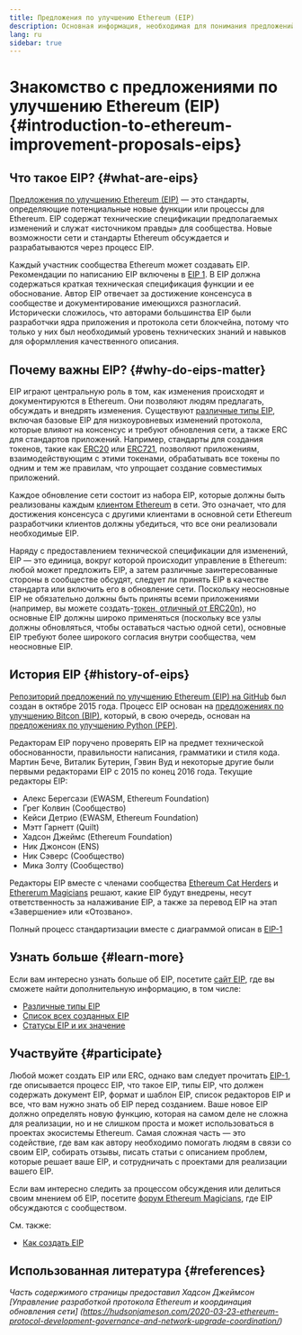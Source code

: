 ```yaml
---
title: Предложения по улучшению Ethereum (EIP)
description: Основная информация, необходимая для понимания предложений по улучшению Ethereum (EIP).
lang: ru
sidebar: true
---
```


# Знакомство с предложениями по улучшению Ethereum (EIP) {#introduction-to-ethereum-improvement-proposals-eips}

## Что такое EIP? {#what-are-eips}

[Предложения по улучшению Ethereum (EIP)](https://eips.ethereum.org/) — это стандарты, определяющие потенциальные новые функции или процессы для Ethereum. EIP содержат технические спецификации предполагаемых изменений и служат «источником правды» для сообщества. Новые возможности сети и стандарты Ethereum обсуждается и разрабатываются через процесс EIP.

Каждый участник сообщества Ethereum может создавать EIP. Рекомендации по написанию EIP включены в [EIP 1](https://eips.ethereum.org/EIPS/eip-1). В EIP должна содержаться краткая техническая спецификация функции и ее обоснование. Автор EIP отвечает за достижение консенсуса в сообществе и документирование имеющихся разногласий. Исторически сложилось, что авторами большинства EIP были разработчки ядра приложения и протокола сети блокчейна, потому что только у них был необходимый уровень технических знаний и навыков для оформлления качественного описания.

## Почему важны EIP? {#why-do-eips-matter}

EIP играют центральную роль в том, как изменения происходят и документируются в Ethereum. Они позволяют людям предлагать, обсуждать и внедрять изменения. Существуют [различные типы EIP](https://github.com/ethereum/EIPs/blob/master/EIPS/eip-1.md#eip-types), включая базовые EIP для низкоуровневых изменений протокола, которые влияют на консенсус и требуют обновления сети, а также ERC для стандартов приложений. Например, стандарты для создания токенов, такие как [ERC20](https://eips.ethereum.org/EIPS/eip-20) или [ERC721](https://eips.ethereum.org/EIPS/eip-721), позволяют приложениям, взаимодействующим с этими токенами, обрабатывать все токены по одним и тем же правилам, что упрощает создание совместимых приложений.

Каждое обновление сети состоит из набора EIP, которые должны быть реализованы каждым [клиентом Ethereum](/learn/#clients-and-nodes) в сети. Это означает, что для достижения консенсуса с другими клиентами в основной сети Ethereum разработчики клиентов должны убедиться, что все они реализовали необходимые EIP.

Наряду с предоставлением технической спецификации для изменений, EIP — это единица, вокруг которой происходит управление в Ethereum: любой может предложить EIP, а затем различные заинтересованные стороны в сообществе обсудят, следует ли принять EIP в качестве стандарта или включить его в обновление сети. Поскольку неосновные EIP не обязательно должны быть приняты всеми приложениями (например, вы можете создать-[токен, отличный от ERC20n](https://eips.ethereum.org/EIPS/eip-20)), но основные EIP должны широко применяться (поскольку все узлы должны обновляться, чтобы оставаться частью одной сети), основные EIP требуют более широкого согласия внутри сообщества, чем неосновные EIP.

## История EIP {#history-of-eips}

[Репозиторий предложений по улучшению Ethereum (EIP) на GitHub](https://github.com/ethereum/EIPs) был создан в октябре 2015 года. Процесс EIP основан на [предложениях по улучшению Bitcon (BIP)](https://github.com/bitcoin/bips), который, в свою очередь, основан на [предложениях по улучшению Python (PEP)](https://www.python.org/dev/peps/).

Редакторам EIP поручено проверять EIP на предмет технической обоснованности, правильности написания, грамматики и стиля кода. Мартин Бече, Виталик Бутерин, Гэвин Вуд и некоторые другие были первыми редакторами EIP с 2015 по конец 2016 года. Текущие редакторы EIP:

- Алекс Берегсази (EWASM, Ethereum Foundation)
- Грег Колвин (Сообщество)
- Кейси Детрио (EWASM, Ethereum Foundation)
- Мэтт Гарнетт (Quilt)
- Хадсон Джеймс (Ethereum Foundation)
- Ник Джонсон (ENS)
- Ник Сэверс (Сообщество)
- Мика Золту (Сообщество)

Редакторы EIP вместе с членами сообщества [Ethereum Cat Herders](https://ethereumcatherders.com/) и [Ethererum Magicians](https://ethereum-magicians.org/) решают, какие EIP будут внедрены, несут ответственность за налаживание EIP, а также за перевод EIP на этап «Завершение» или «Отозвано».

Полный процесс стандартизации вместе с диаграммой описан в [EIP-1](https://eips.ethereum.org/EIPS/eip-1)

## Узнать больше {#learn-more}

Если вам интересно узнать больше об EIP, посетите [сайт EIP](https://eips.ethereum.org/), где вы сможете найти дополнительную информацию, в том числе:

- [Различные типы EIP](https://eips.ethereum.org/)
- [Список всех созданных EIP](https://eips.ethereum.org/all)
- [Статусы EIP и их значение](https://eips.ethereum.org/)

## Участвуйте {#participate}

Любой может создать EIP или ERC, однако вам следует прочитать [EIP-1](https://eips.ethereum.org/EIPS/eip-1), где описывается процесс EIP, что такое EIP, типы EIP, что должен содержать документ EIP, формат и шаблон EIP, список редакторов EIP и все, что вам нужно знать об EIP перед созданием. Ваше новое EIP должно определять новую функцию, которая на самом деле не сложна для реализации, но и не слишком проста и может использоваться в проектах экосистемы Ethereum. Самая сложная часть — это содействие, где вам как автору необходимо помогать людям в связи со своим EIP, собирать отзывы, писать статьи с описанием проблем, которые решает ваше EIP, и сотрудничать с проектами для реализации вашего EIP.

Если вам интересно следить за процессом обсуждения или делиться своим мнением об EIP, посетите [форум Ethereum Magicians](https://ethereum-magicians.org/), где EIP обсуждаются с сообществом.

См. также:

- [Как создать EIP](https://eips.ethereum.org/EIPS/eip-1)

## Использованная литература {#references}

<cite class="citation">

Часть содержимого страницы предоставил Хадсон Джеймсон [Управление разработкой протокола Ethereum и координация обновления сети] (https://hudsonjameson.com/2020-03-23-ethereum-protocol-development-governance-and-network-upgrade-coordination/)

</cite>
